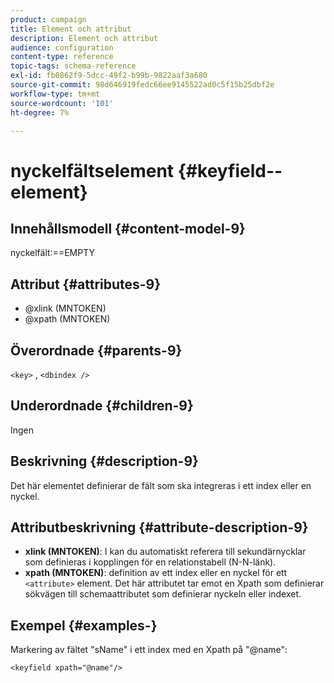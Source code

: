 ```yaml
---
product: campaign
title: Element och attribut
description: Element och attribut
audience: configuration
content-type: reference
topic-tags: schema-reference
exl-id: fb0862f9-5dcc-49f2-b99b-9822aaf3a680
source-git-commit: 98d646919fedc66ee9145522ad0c5f15b25dbf2e
workflow-type: tm+mt
source-wordcount: '101'
ht-degree: 7%

---
```


# nyckelfältselement {#keyfield--element}

## Innehållsmodell {#content-model-9}

nyckelfält:==EMPTY

## Attribut {#attributes-9}

* @xlink (MNTOKEN)
* @xpath (MNTOKEN)

## Överordnade {#parents-9}

`<key>`  ,  `<dbindex />`

## Underordnade {#children-9}

Ingen

## Beskrivning {#description-9}

Det här elementet definierar de fält som ska integreras i ett index eller en nyckel.

## Attributbeskrivning {#attribute-description-9}

* **xlink (MNTOKEN)**: I kan du automatiskt referera till sekundärnycklar som definieras i kopplingen för en relationstabell (N-N-länk).
* **xpath (MNTOKEN)**: definition av ett index eller en nyckel för ett  `<attribute>`  element. Det här attributet tar emot en Xpath som definierar sökvägen till schemaattributet som definierar nyckeln eller indexet.

## Exempel {#examples-}

Markering av fältet &quot;sName&quot; i ett index med en Xpath på &quot;@name&quot;:

```
<keyfield xpath="@name"/>
```
